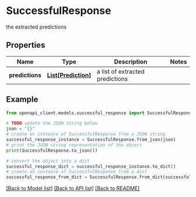 # SuccessfulResponse

the extracted predictions

## Properties

Name | Type | Description | Notes
------------ | ------------- | ------------- | -------------
**predictions** | [**List[Prediction]**](Prediction.md) | a list of extracted predictions | 

## Example

```python
from openapi_client.models.successful_response import SuccessfulResponse

# TODO update the JSON string below
json = "{}"
# create an instance of SuccessfulResponse from a JSON string
successful_response_instance = SuccessfulResponse.from_json(json)
# print the JSON string representation of the object
print(SuccessfulResponse.to_json())

# convert the object into a dict
successful_response_dict = successful_response_instance.to_dict()
# create an instance of SuccessfulResponse from a dict
successful_response_from_dict = SuccessfulResponse.from_dict(successful_response_dict)
```
[[Back to Model list]](../README.md#documentation-for-models) [[Back to API list]](../README.md#documentation-for-api-endpoints) [[Back to README]](../README.md)


